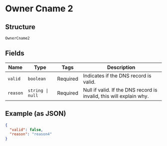 
# Owner Cname 2

## Structure

`OwnerCname2`

## Fields

| Name | Type | Tags | Description |
|  --- | --- | --- | --- |
| `valid` | `boolean` | Required | Indicates if the DNS record is valid. |
| `reason` | `string \| null` | Required | Null if valid. If the DNS record is invalid, this will explain why. |

## Example (as JSON)

```json
{
  "valid": false,
  "reason": "reason4"
}
```

